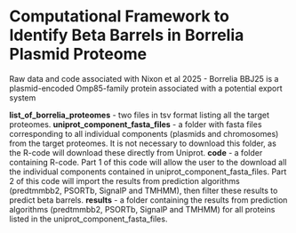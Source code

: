 # Computational Framework to Identify Beta Barrels in Borrelia Plasmid Proteome
Raw data and code associated with Nixon et al 2025 - Borrelia BBJ25 is a plasmid-encoded Omp85-family protein associated with a potential export system 

**list_of_borrelia_proteomes** - two files in tsv format listing all the target proteomes.
**uniprot_component_fasta_files** - a folder with fasta files corresponding to all individual components (plasmids and chromosomes) from the target proteomes. It is not necessary to download this folder, as the R-code will download these directly from Uniprot. 
**code** - a folder containing R-code. Part 1 of this code will allow the user to the download all the individual components contained in uniprot_component_fasta_files. Part 2 of this code will import the results from prediction algorithms (predtmmbb2, PSORTb, SignalP and TMHMM), then filter these results to predict beta barrels.
**results** - a folder containing the results from prediction algorithms (predtmmbb2, PSORTb, SignalP and TMHMM) for all proteins listed in the uniprot_component_fasta_files.
